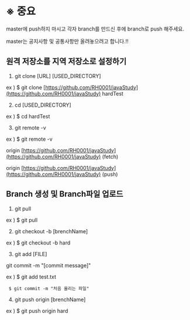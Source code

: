 # ※ 중요
master에 push하지 마시고 각자 branch를 만드신 후에 branch로 push 해주세요.

master는 공지사항 및 공통사항만 올려놓으려고 합니다.!!


## 원격 저장소를 지역 저장소로 설정하기
1. git clone [URL] [USED_DIRECTORY]

ex ) $ git clone [https://github.com/RH0001/javaStudy](https://github.com/RH0001/javaStudy) hardTest

2. cd [USED_DIRECTORY]

ex ) $ cd hardTest

3. git remote -v

ex ) $ git remote -v

origin  [https://github.com/RH0001/javaStudy](https://github.com/RH0001/javaStudy) (fetch)

origin  [https://github.com/RH0001/javaStudy](https://github.com/RH0001/javaStudy) (push)

## Branch 생성 및 Branch파일 업로드
1. git pull

ex ) $ git pull

2. git checkout -b [brenchName]

ex ) $ git checkout -b hard

3. git add [FILE]

git commit -m "[commit message]"

ex ) $ git add test.txt

     $ git commit -m "처음 올리는 파일"

4. git push origin [brenchName]

ex ) $ git push origin hard
